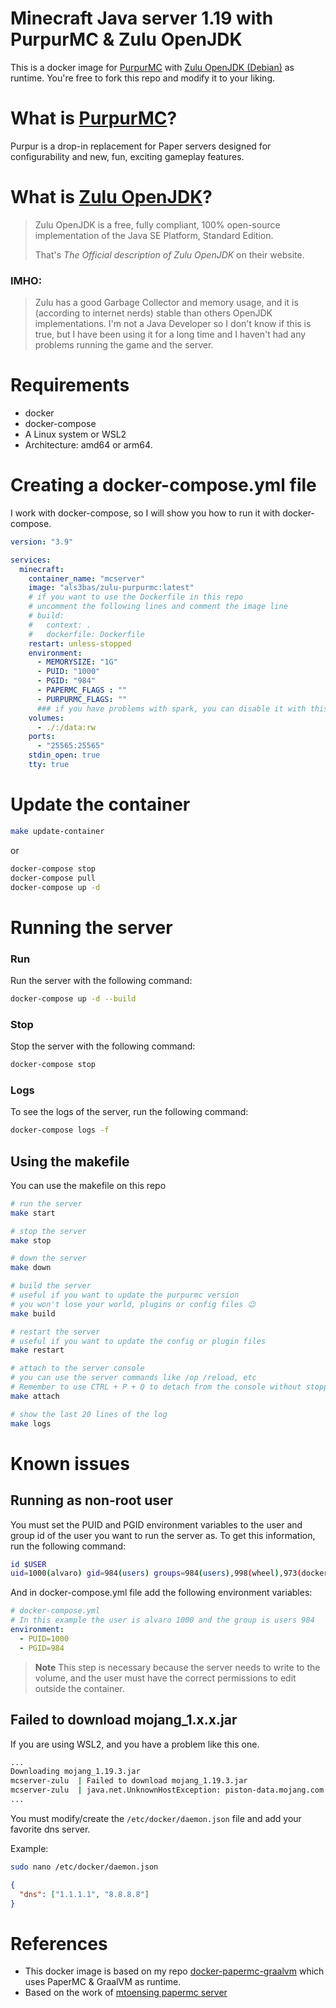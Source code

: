 # Minecraft Java server 1.19 with PurpurMC & Zulu OpenJDK

This is a docker image for [PurpurMC](https://purpurmc.org) with [Zulu OpenJDK (Debian)](https://www.azul.com/downloads) as runtime.
You're free to fork this repo and modify it to your liking.

# What is [PurpurMC](https://purpurmc.org)?
Purpur is a drop-in replacement for Paper servers designed for configurability and new, fun, exciting gameplay features.

# What is [Zulu OpenJDK](https://www.azul.com/downloads)?
> Zulu OpenJDK is a free, fully compliant, 100% open-source implementation of the Java SE Platform, Standard Edition.
>
> That's  _The Official description of Zulu OpenJDK_ on their website.

### IMHO:
> Zulu has a good Garbage Collector and memory usage, and it is (according to internet nerds) stable than others OpenJDK implementations.
> I'm not a Java Developer so I don't know if this is true, but I have been using it for a long time and I haven't had any problems running the game and the server.

# Requirements
* docker
* docker-compose
* A Linux system or WSL2
* Architecture: amd64 or arm64.

# Creating a docker-compose.yml file
I work with docker-compose, so I will show you how to run it with docker-compose.

```yml
version: "3.9"

services:
  minecraft:
    container_name: "mcserver"
    image: "als3bas/zulu-purpurmc:latest"
    # if you want to use the Dockerfile in this repo
    # uncomment the following lines and comment the image line
    # build: 
    #   context: .
    #   dockerfile: Dockerfile
    restart: unless-stopped
    environment:
      - MEMORYSIZE: "1G"
      - PUID: "1000"
      - PGID: "984"
      - PAPERMC_FLAGS : ""
      - PURPURMC_FLAGS: ""
      ### if you have problems with spark, you can disable it with this flag "-DPurpur.IReallyDontWantSpark=true" on PURPURMC_FLAGS
    volumes:
      - ./:/data:rw
    ports:
      - "25565:25565"
    stdin_open: true
    tty: true
```

# Update the container

```sh
make update-container
```
or
```sh
docker-compose stop
docker-compose pull
docker-compose up -d
``` 

# Running the server

### Run
Run the server with the following command:

```sh
docker-compose up -d --build
```

### Stop
Stop the server with the following command:

```sh
docker-compose stop
``` 

### Logs
To see the logs of the server, run the following command:

```sh
docker-compose logs -f 
```

## Using the makefile 
You can use the makefile on this repo
```sh
# run the server
make start

# stop the server
make stop

# down the server
make down

# build the server
# useful if you want to update the purpurmc version
# you won't lose your world, plugins or config files 😉
make build

# restart the server
# useful if you want to update the config or plugin files 
make restart

# attach to the server console
# you can use the server commands like /op /reload, etc
# Remember to use CTRL + P + Q to detach from the console without stopping the server
make attach

# show the last 20 lines of the log
make logs
```


# Known issues

## Running as non-root user

You must set the PUID and PGID environment variables to the user and group id of the user you want to run the server as.
To get this information, run the following command:

```sh
id $USER
uid=1000(alvaro) gid=984(users) groups=984(users),998(wheel),973(docker)
```

And in docker-compose.yml file add the following environment variables:

```yaml
# docker-compose.yml
# In this example the user is alvaro 1000 and the group is users 984
environment:
  - PUID=1000
  - PGID=984
```

> **Note**
> This step is necessary because the server needs to write to the volume, and the user must have the correct permissions to edit outside the container.

##  Failed to download mojang_1.x.x.jar

If you are using WSL2, and you have a problem like this one. 

```sh
...
Downloading mojang_1.19.3.jar
mcserver-zulu  | Failed to download mojang_1.19.3.jar
mcserver-zulu  | java.net.UnknownHostException: piston-data.mojang.com
...
```

You must modify/create the `/etc/docker/daemon.json` file and add your favorite dns server.

Example:
```sh
sudo nano /etc/docker/daemon.json
```
```json
{
  "dns": ["1.1.1.1", "8.8.8.8"]
}
```

# References
* This docker image is based on my repo [docker-papermc-graalvm](https://github.com/als3bas/docker-papermc-graalvm) which uses PaperMC & GraalVM as runtime.
* Based on the work of [mtoensing papermc server](https://github.com/mtoensing/Docker-Minecraft-PaperMC-Server)
